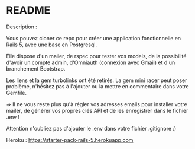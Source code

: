 # README

Description : 

Vous pouvez cloner ce repo pour créer une application fonctionnelle en Rails 5, avec une base en Postgresql.

Elle dispose d'un mailer, de rspec pour tester vos models, de la possibilité d'avoir un compte admin, d'Omniauth (connexion avec Gmail) et d'un branchement Bootstrap.

Les liens et la gem turbolinks ont été retirés. La gem mini racer peut poser problème, n'hésitez pas à l'ajouter ou la mettre en commentaire dans votre Gemfile.

=> Il ne vous reste plus qu'à régler vos adresses emails pour installer votre mailer, de générer vos propres clés API et de les enregistrer dans le fichier .env !

Attention n'oubliez pas d'ajouter le .env dans votre fichier .gitignore :)

Heroku : https://starter-pack-rails-5.herokuapp.com
